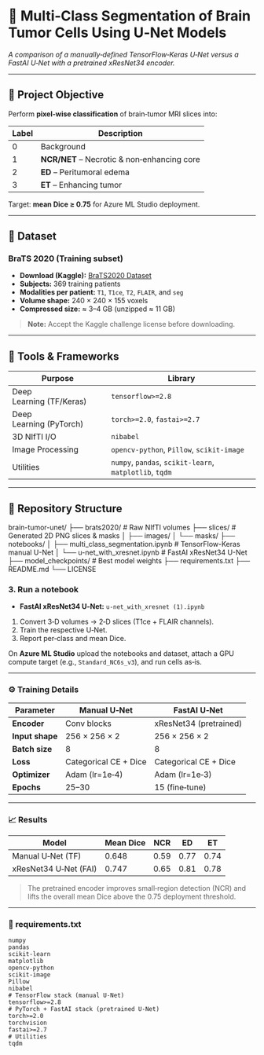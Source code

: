 # 🧠 Multi‑Class Segmentation of Brain Tumor Cells Using U‑Net Models
_A comparison of a manually‑defined TensorFlow‑Keras U‑Net versus a FastAI U‑Net with a pretrained xResNet34 encoder._

---

## 🚀 Project Objective
Perform **pixel‑wise classification** of brain‑tumor MRI slices into:

| Label | Description                                     |
|-------|-------------------------------------------------|
| 0     | Background                                      |
| 1     | **NCR/NET** – Necrotic & non‑enhancing core     |
| 2     | **ED** – Peritumoral edema                      |
| 3     | **ET** – Enhancing tumor                        |

Target: **mean Dice ≥ 0.75** for Azure ML Studio deployment.

---

## 📂 Dataset

### BraTS 2020 (Training subset)
- **Download (Kaggle):** [BraTS2020 Dataset](https://www.kaggle.com/datasets/sanglequang/brats2020)
- **Subjects:** 369 training patients  
- **Modalities per patient:** `T1`, `T1ce`, `T2`, `FLAIR`, and `seg`  
- **Volume shape:** 240 × 240 × 155 voxels  
- **Compressed size:** ≈ 3–4 GB (unzipped ≈ 11 GB)

> **Note:** Accept the Kaggle challenge license before downloading.

---

## 🧪 Tools & Frameworks
| Purpose                 | Library                        |
|-------------------------|--------------------------------|
| Deep Learning (TF/Keras)| `tensorflow>=2.8`              |
| Deep Learning (PyTorch) | `torch>=2.0`, `fastai>=2.7`    |
| 3D NIfTI I/O            | `nibabel`                      |
| Image Processing        | `opencv-python`, `Pillow`, `scikit-image` |
| Utilities               | `numpy`, `pandas`, `scikit-learn`, `matplotlib`, `tqdm` |

---

## 🧱 Repository Structure
brain-tumor-unet/ ├── brats2020/ # Raw NIfTI volumes ├── slices/ # Generated 2D PNG slices & masks │ ├── images/ │ └── masks/ ├── notebooks/ │ ├── multi_class_segmentation.ipynb # TensorFlow-Keras manual U-Net │ └── u-net_with_xresnet.ipynb # FastAI xResNet34 U-Net ├── model_checkpoints/ # Best model weights ├── requirements.txt ├── README.md └── LICENSE

### 3. Run a notebook
- **FastAI xResNet34 U‑Net:** `u-net_with_xresnet (1).ipynb`


1. Convert 3‑D volumes → 2‑D slices (T1ce + FLAIR channels).
2. Train the respective U‑Net.
3. Report per‑class and mean Dice.

On **Azure ML Studio** upload the notebooks and dataset, attach a GPU compute target (e.g., `Standard_NC6s_v3`), and run cells as‑is.

---

### ⚙️ Training Details

| Parameter      | Manual U‑Net          | FastAI U‑Net               |
| -------------- | --------------------- | -------------------------- |
| **Encoder**    | Conv blocks           | xResNet34 (pretrained)     |
| **Input shape**| 256 × 256 × 2         | 256 × 256 × 2              |
| **Batch size** | 8                     | 8                          |
| **Loss**       | Categorical CE + Dice | Categorical CE + Dice      |
| **Optimizer**  | Adam (lr=1e‑4)        | Adam (lr=1e‑3)             |
| **Epochs**     | 25–30                 | 15 (fine‑tune)             |

---

### 📈 Results

| Model                  | Mean Dice | NCR  | ED   | ET   |
| ---------------------- | --------- | ---- | ---- | ---- |
| Manual U‑Net (TF)      | 0.648     | 0.59 | 0.77 | 0.74 |
| xResNet34 U‑Net (FAI)  | 0.747     | 0.65 | 0.81 | 0.78 |

> The pretrained encoder improves small‑region detection (NCR) and lifts the overall mean Dice above the 0.75 deployment threshold.

---

### 💾 requirements.txt

```text
numpy
pandas
scikit-learn
matplotlib
opencv-python
scikit-image
Pillow
nibabel
# TensorFlow stack (manual U‑Net)
tensorflow>=2.8
# PyTorch + FastAI stack (pretrained U‑Net)
torch>=2.0
torchvision
fastai>=2.7
# Utilities
tqdm
